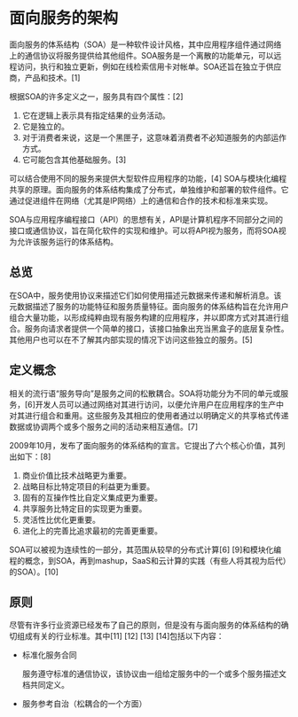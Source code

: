 # 面向服务的架构

面向服务的体系结构（SOA）是一种软件设计风格，其中应用程序组件通过网络上的通信协议将服务提供给其他组件。SOA服务是一个离散的功能单元，可以远程访问，执行和独立更新，例如在线检索信用卡对帐单。SOA还旨在独立于供应商，产品和技术。[1]

根据SOA的许多定义之一，服务具有四个属性：[2]

1. 它在逻辑上表示具有指定结果的业务活动。
2. 它是独立的。
3. 对于消费者来说，这是一个黑匣子，这意味着消费者不必知道服务的内部运作方式。
4. 它可能包含其他基础服务。[3]

可以结合使用不同的服务来提供大型软件应用程序的功能，[4] SOA与模块化编程共享的原理。面向服务的体系结构集成了分布式，单独维护和部署的软件组件。它通过促进组件在网络（尤其是IP网络）上的通信和合作的技术和标准来实现。

SOA与应用程序编程接口（API）的思想有关，API是计算机程序不同部分之间的接口或通信协议，旨在简化软件的实现和维护。可以将API视为服务，而将SOA视为允许该服务运行的体系结构。

## 总览

在SOA中，服务使用协议来描述它们如何使用描述元数据来传递和解析消息。该元数据描述了服务的功能特征和服务质量特征。面向服务的体系结构旨在允许用户组合大量功能，以形成纯粹由现有服务构建的应用程序，并以即席方式对其进行组合。服务向请求者提供一个简单的接口，该接口抽象出充当黑盒子的底层复杂性。其他用户也可以在不了解其内部实现的情况下访问这些独立的服务。[5]

## 定义概念

相关的流行语“服务导向”是服务之间的松散耦合。SOA将功能分为不同的单元或服务，[6]开发人员可以通过网络对其进行访问，以便允许用户在应用程序的生产中对其进行组合和重用。这些服务及其相应的使用者通过以明确定义的共享格式传递数据或协调两个或多个服务之间的活动来相互通信。[7]

2009年10月，发布了面向服务的体系结构的宣言。它提出了六个核心价值，其列出如下：[8]

1. 商业价值比技术战略更为重要。
2. 战略目标比特定项目的利益更为重要。
3. 固有的互操作性比自定义集成更为重要。
4. 共享服务比特定目的实现更为重要。
5. 灵活性比优化更重要。
6. 进化上的完善比追求最初的完善更重要。

SOA可以被视为连续性的一部分，其范围从较早的分布式计算[6] [9]和模块化编程的概念，到SOA，再到mashup，SaaS和云计算的实践（有些人将其视为后代）的SOA）。[10]

## 原则

尽管有许多行业资源已经发布了自己的原则，但是没有与面向服务的体系结构的确切组成有关的行业标准。其中[11] [12] [13] [14]包括以下内容：

- 标准化服务合同

  服务遵守标准的通信协议，该协议由一组给定服务中的一个或多个服务描述文档共同定义。

- 服务参考自治（松耦合的一个方面）

  